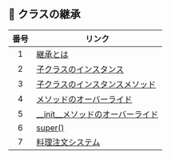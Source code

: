 ## :snake: クラスの継承

|番号|リンク|
| :--: | -- |
|1|[継承とは](https://github.com/aocattleya/HelloPython/blob/master/5_%E3%82%AF%E3%83%A9%E3%82%B9%E3%81%AE%E7%B6%99%E6%89%BF/Python01.py)|
|2|[子クラスのインスタンス](https://github.com/aocattleya/HelloPython/tree/master/5_%E3%82%AF%E3%83%A9%E3%82%B9%E3%81%AE%E7%B6%99%E6%89%BF/Python02)|
|3|[子クラスのインスタンスメソッド](https://github.com/aocattleya/HelloPython/tree/master/5_%E3%82%AF%E3%83%A9%E3%82%B9%E3%81%AE%E7%B6%99%E6%89%BF/Python03)|
|4|[メソッドのオーバーライド](https://github.com/aocattleya/HelloPython/tree/master/5_%E3%82%AF%E3%83%A9%E3%82%B9%E3%81%AE%E7%B6%99%E6%89%BF/Python04)|
|5|[__init__メソッドのオーバーライド](https://github.com/aocattleya/HelloPython/tree/master/5_%E3%82%AF%E3%83%A9%E3%82%B9%E3%81%AE%E7%B6%99%E6%89%BF/Python05)|
|6|[super()](https://github.com/aocattleya/HelloPython/tree/master/5_%E3%82%AF%E3%83%A9%E3%82%B9%E3%81%AE%E7%B6%99%E6%89%BF/Python06)|
|7|[料理注文システム](https://github.com/aocattleya/HelloPython/tree/master/5_%E3%82%AF%E3%83%A9%E3%82%B9%E3%81%AE%E7%B6%99%E6%89%BF/Python07)|
